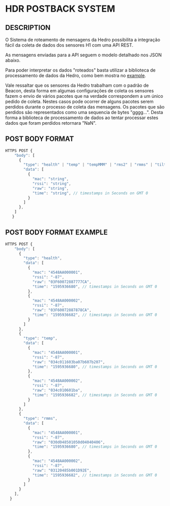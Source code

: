 # HDR POSTBACK SYSTEM

## DESCRIPTION

O Sistema de roteamento de mensagens da Hedro possibilita a integração fácil da coleta de dados dos sensores H1 com uma API REST.

As mensagens enviadas para a API seguem o modelo detalhado nos JSON abaixo.

Para poder interpretar os dados "roteados" basta utilizar a biblioteca de processamento de dados da Hedro, como bem mostra no [example]('/src/postback.controller.js').

Vale ressaltar que os sensores da Hedro trabalham com o padrão de Beacon, desta forma em algumas configurações de coleta os sensores fazem o envio de vários pacotes que na verdade correspondem a um único pedido de coleta. Nestes casos pode ocorrer de alguns pacotes serem perdidos durante o processo de coleta das mensagens. Os pacotes que são perdidos são representados como uma sequencia de bytes "gggg...". Desta forma a biblioteca de processamento de dados ao tentar processar estes dados que foram perdidos retornara "NaN".

## POST BODY FORMAT

```javascript
HTTPS POST {
    "body": [
      {
        "type": "health" | "temp" | "tempMMM" | "rms2" | "rmms" | "tilt" | "fft" | "accRaw",
        "data": [
          {
            "mac": "string",
            "rssi": "string",
            "raw": "string",
            "time": "string", // timestamps in Seconds on GMT 0
          }
        ]
      },
    ]
   }
```

## POST BODY FORMAT EXAMPLE

```javascript
HTTPS POST {
    "body": [
      {
        "type": "health",
        "data": [
          {
            "mac": "4548AA000001",
            "rssi": "-87",
            "raw": "03F60072887777CA",
            "time": "1595936680", // timestamps in Seconds on GMT 0
          },
          {
            "mac": "4548AA000002",
            "rssi": "-87",
            "raw": "03F60072887878CA",
            "time": "1595936682", // timestamps in Seconds on GMT 0
          }
        ]
      },
      {
        "type": "temp",
        "data": [
          {
            "mac": "4548AA000001",
            "rssi": "-87",
            "raw": "034c011603ba07b607b207",
            "time": "1595936680", // timestamps in Seconds on GMT 0
          },
          {
            "mac": "4548AA000002",
            "rssi": "-87",
            "raw": "034c010601ba",
            "time": "1595936682", // timestamps in Seconds on GMT 0
          }
        ]
      },
      {
        "type": "rmms",
        "data": [
          {
            "mac": "4548AA000001",
            "rssi": "-87",
            "raw": "030d048501050d04040406",
            "time": "1595936680", // timestamps in Seconds on GMT 0
          },
          {
            "mac": "4548AA000002",
            "rssi": "-87",
            "raw": "03120485b001D92E",
            "time": "1595936682", // timestamps in Seconds on GMT 0
          }
        ]
      }
    ],
  }
  ```
